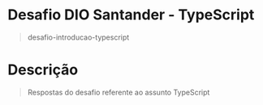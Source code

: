 # Desafio DIO Santander - TypeScript
> desafio-introducao-typescript

# Descrição
> Respostas do desafio referente ao assunto TypeScript
